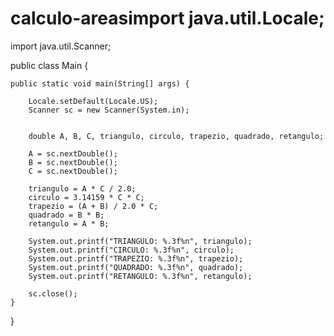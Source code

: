 # calculo-areasimport java.util.Locale;
import java.util.Scanner;

public class Main {

	public static void main(String[] args) {
			
		Locale.setDefault(Locale.US);
		Scanner sc = new Scanner(System.in);
		
		
		double A, B, C, triangulo, circulo, trapezio, quadrado, retangulo;
		
		A = sc.nextDouble();
		B = sc.nextDouble();
		C = sc.nextDouble();
	
		triangulo = A * C / 2.0; 
		circulo = 3.14159 * C * C; 
		trapezio = (A + B) / 2.0 * C; 
		quadrado = B * B;
		retangulo = A * B;
			
		System.out.printf("TRIANGULO: %.3f%n", triangulo);
		System.out.printf("CIRCULO: %.3f%n", circulo);
		System.out.printf("TRAPEZIO: %.3f%n", trapezio);
		System.out.printf("QUADRADO: %.3f%n", quadrado); 
		System.out.printf("RETANGULO: %.3f%n", retangulo);
		
		sc.close();
	}
} 
